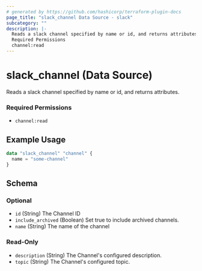 ```yaml
---
# generated by https://github.com/hashicorp/terraform-plugin-docs
page_title: "slack_channel Data Source - slack"
subcategory: ""
description: |-
  Reads a slack channel specified by name or id, and returns attributes.
  Required Permissions
  channel:read
---
```


# slack_channel (Data Source)

Reads a slack channel specified by name or id, and returns attributes.
### Required Permissions
- `channel:read`

## Example Usage

```terraform
data "slack_channel" "channel" {
  name = "some-channel"
}
```

<!-- schema generated by tfplugindocs -->
## Schema

### Optional

- `id` (String) The Channel ID
- `include_archived` (Boolean) Set true to include archived channels.
- `name` (String) The name of the channel

### Read-Only

- `description` (String) The Channel's configured description.
- `topic` (String) The Channel's configured topic.

